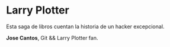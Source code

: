 # Larry Plotter 

Esta saga de libros cuentan la historia de un hacker excepcional. 


**Jose Cantos**, Git && Larry Plotter fan.



